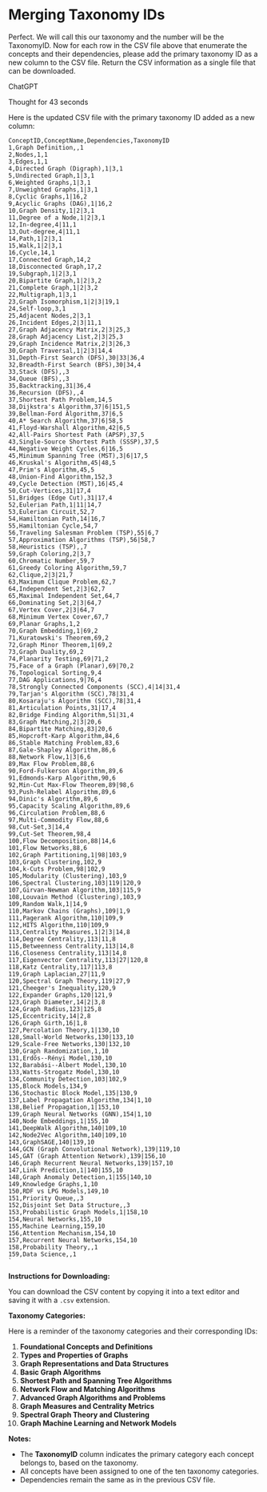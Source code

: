 # Merging Taxonomy IDs

Perfect. We will call this our taxonomy and the number will be the TaxonomyID. Now for each row in the CSV file above that enumerate the concepts and their dependencies, please add the primary taxonomy ID as a new column to the CSV file. Return the CSV information as a single file that can be downloaded.

ChatGPT

Thought for 43 seconds

Here is the updated CSV file with the primary taxonomy ID added as a new column:

```csv
ConceptID,ConceptName,Dependencies,TaxonomyID
1,Graph Definition,,1
2,Nodes,1,1
3,Edges,1,1
4,Directed Graph (Digraph),1|3,1
5,Undirected Graph,1|3,1
6,Weighted Graphs,1|3,1
7,Unweighted Graphs,1|3,1
8,Cyclic Graphs,1|16,2
9,Acyclic Graphs (DAG),1|16,2
10,Graph Density,1|2|3,1
11,Degree of a Node,1|2|3,1
12,In-degree,4|11,1
13,Out-degree,4|11,1
14,Path,1|2|3,1
15,Walk,1|2|3,1
16,Cycle,14,1
17,Connected Graph,14,2
18,Disconnected Graph,17,2
19,Subgraph,1|2|3,1
20,Bipartite Graph,1|2|3,2
21,Complete Graph,1|2|3,2
22,Multigraph,1|3,1
23,Graph Isomorphism,1|2|3|19,1
24,Self-loop,3,1
25,Adjacent Nodes,2|3,1
26,Incident Edges,2|3|11,1
27,Graph Adjacency Matrix,2|3|25,3
28,Graph Adjacency List,2|3|25,3
29,Graph Incidence Matrix,2|3|26,3
30,Graph Traversal,1|2|3|14,4
31,Depth-First Search (DFS),30|33|36,4
32,Breadth-First Search (BFS),30|34,4
33,Stack (DFS),,3
34,Queue (BFS),,3
35,Backtracking,31|36,4
36,Recursion (DFS),,4
37,Shortest Path Problem,14,5
38,Dijkstra's Algorithm,37|6|151,5
39,Bellman-Ford Algorithm,37|6,5
40,A* Search Algorithm,37|6|58,5
41,Floyd-Warshall Algorithm,42|6,5
42,All-Pairs Shortest Path (APSP),37,5
43,Single-Source Shortest Path (SSSP),37,5
44,Negative Weight Cycles,6|16,5
45,Minimum Spanning Tree (MST),3|6|17,5
46,Kruskal's Algorithm,45|48,5
47,Prim's Algorithm,45,5
48,Union-Find Algorithm,152,3
49,Cycle Detection (MST),16|45,4
50,Cut-Vertices,31|17,4
51,Bridges (Edge Cut),31|17,4
52,Eulerian Path,1|11|14,7
53,Eulerian Circuit,52,7
54,Hamiltonian Path,14|16,7
55,Hamiltonian Cycle,54,7
56,Traveling Salesman Problem (TSP),55|6,7
57,Approximation Algorithms (TSP),56|58,7
58,Heuristics (TSP),,7
59,Graph Coloring,2|3,7
60,Chromatic Number,59,7
61,Greedy Coloring Algorithm,59,7
62,Clique,2|3|21,7
63,Maximum Clique Problem,62,7
64,Independent Set,2|3|62,7
65,Maximal Independent Set,64,7
66,Dominating Set,2|3|64,7
67,Vertex Cover,2|3|64,7
68,Minimum Vertex Cover,67,7
69,Planar Graphs,1,2
70,Graph Embedding,1|69,2
71,Kuratowski's Theorem,69,2
72,Graph Minor Theorem,1|69,2
73,Graph Duality,69,2
74,Planarity Testing,69|71,2
75,Face of a Graph (Planar),69|70,2
76,Topological Sorting,9,4
77,DAG Applications,9|76,4
78,Strongly Connected Components (SCC),4|14|31,4
79,Tarjan's Algorithm (SCC),78|31,4
80,Kosaraju's Algorithm (SCC),78|31,4
81,Articulation Points,31|17,4
82,Bridge Finding Algorithm,51|31,4
83,Graph Matching,2|3|20,6
84,Bipartite Matching,83|20,6
85,Hopcroft-Karp Algorithm,84,6
86,Stable Matching Problem,83,6
87,Gale-Shapley Algorithm,86,6
88,Network Flow,1|3|6,6
89,Max Flow Problem,88,6
90,Ford-Fulkerson Algorithm,89,6
91,Edmonds-Karp Algorithm,90,6
92,Min-Cut Max-Flow Theorem,89|98,6
93,Push-Relabel Algorithm,89,6
94,Dinic's Algorithm,89,6
95,Capacity Scaling Algorithm,89,6
96,Circulation Problem,88,6
97,Multi-Commodity Flow,88,6
98,Cut-Set,3|14,4
99,Cut-Set Theorem,98,4
100,Flow Decomposition,88|14,6
101,Flow Networks,88,6
102,Graph Partitioning,1|98|103,9
103,Graph Clustering,102,9
104,k-Cuts Problem,98|102,9
105,Modularity (Clustering),103,9
106,Spectral Clustering,103|119|120,9
107,Girvan-Newman Algorithm,103|115,9
108,Louvain Method (Clustering),103,9
109,Random Walk,1|14,9
110,Markov Chains (Graphs),109|1,9
111,Pagerank Algorithm,110|109,9
112,HITS Algorithm,110|109,9
113,Centrality Measures,1|2|3|14,8
114,Degree Centrality,113|11,8
115,Betweenness Centrality,113|14,8
116,Closeness Centrality,113|14,8
117,Eigenvector Centrality,113|27|120,8
118,Katz Centrality,117|113,8
119,Graph Laplacian,27|11,9
120,Spectral Graph Theory,119|27,9
121,Cheeger's Inequality,120,9
122,Expander Graphs,120|121,9
123,Graph Diameter,14|2|3,8
124,Graph Radius,123|125,8
125,Eccentricity,14|2,8
126,Graph Girth,16|1,8
127,Percolation Theory,1|130,10
128,Small-World Networks,130|133,10
129,Scale-Free Networks,130|132,10
130,Graph Randomization,1,10
131,Erdős--Rényi Model,130,10
132,Barabási--Albert Model,130,10
133,Watts-Strogatz Model,130,10
134,Community Detection,103|102,9
135,Block Models,134,9
136,Stochastic Block Model,135|130,9
137,Label Propagation Algorithm,134|1,10
138,Belief Propagation,1|153,10
139,Graph Neural Networks (GNN),154|1,10
140,Node Embeddings,1|155,10
141,DeepWalk Algorithm,140|109,10
142,Node2Vec Algorithm,140|109,10
143,GraphSAGE,140|139,10
144,GCN (Graph Convolutional Network),139|119,10
145,GAT (Graph Attention Network),139|156,10
146,Graph Recurrent Neural Networks,139|157,10
147,Link Prediction,1|140|155,10
148,Graph Anomaly Detection,1|155|140,10
149,Knowledge Graphs,1,10
150,RDF vs LPG Models,149,10
151,Priority Queue,,3
152,Disjoint Set Data Structure,,3
153,Probabilistic Graph Models,1|158,10
154,Neural Networks,155,10
155,Machine Learning,159,10
156,Attention Mechanism,154,10
157,Recurrent Neural Networks,154,10
158,Probability Theory,,1
159,Data Science,,1
`

```

**Instructions for Downloading:**

You can download the CSV content by copying it into a text editor and saving it with a `.csv` extension.

**Taxonomy Categories:**

Here is a reminder of the taxonomy categories and their corresponding IDs:

1.  **Foundational Concepts and Definitions**
2.  **Types and Properties of Graphs**
3.  **Graph Representations and Data Structures**
4.  **Basic Graph Algorithms**
5.  **Shortest Path and Spanning Tree Algorithms**
6.  **Network Flow and Matching Algorithms**
7.  **Advanced Graph Algorithms and Problems**
8.  **Graph Measures and Centrality Metrics**
9.  **Spectral Graph Theory and Clustering**
10.  **Graph Machine Learning and Network Models**

**Notes:**

-   The **TaxonomyID** column indicates the primary category each concept belongs to, based on the taxonomy.
-   All concepts have been assigned to one of the ten taxonomy categories.
-   Dependencies remain the same as in the previous CSV file.